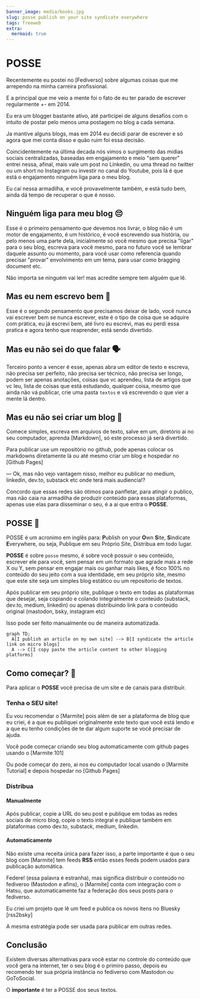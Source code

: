 ```yaml
---
banner_image: media/books.jpg
slug: posse publish on your site syndicate everywhere
tags: freeweb
extra:
  mermaid: true
---
```


# POSSE

Recentemente eu postei no [Fediverso] sobre algumas coisas que
me arrependo na minha carreira profissional.

E a principal que me veio a mente foi o fato de eu ter 
parado de escrever regularmente +- em 2014.

Eu era um blogger bastante ativo, até participei de 
alguns desafios com o intuito de postar pelo menos 
uma postagem no blog a cada semana.

Ja mantive alguns blogs, mas em 2014 eu decidi parar 
de escrever e só agora que mei conta disso e quão ruim foi
essa decisão.

Coincidentemente na última decada nós vimos o surgimento
das midias sociais centralizadas, baseadas em engajamento
e meio "sem querer" entrei nessa, afinal, mais vale um post 
no Linkedin, ou uma thread no twitter ou um short no Instagram
ou investir no canal do Youtube, pois lá é que está o engajamento
ninguém liga para o meu blog.

Eu caí nessa armadilha, e você provavelmente também, e está tudo bem,
ainda dá tempo de recuperar o que é nosso.

## Ninguém liga para meu blog :pensive: 

Esse é o primeiro pensamento que devemos nos livrar, o blog não é um
motor de engajamento, é um histórico, é você escrevendo sua história,
ou pelo menos uma parte dela, inicialmente só você mesmo que precisa
"ligar" para o seu blog, escreva para você mesmo, para no futuro você
se lembrar daquele assunto ou momento, para você usar como referencia
quando precisar "provar" envolvimento em um tema, para usar como
bragging document etc.

Não importa se ninguém vai ler! mas acredite sempre tem alguém que lê.


## Mas eu nem escrevo bem :pencil:

Esse é o segundo pensamento que precisamos deixar de lado, você nunca
vai escrever bem se nunca escrever, este é o tipo de coisa que se adquire 
com prática, eu já escrevi bem, até livro eu escrevi, mas eu perdi essa 
pratica e agora tenho que reaprender, está sendo divertido.

## Mas eu não sei do que falar :speaking_head:

Terceiro ponto a vencer é esse, apenas abra um editor de texto e 
escreva, não precisa ser perfeito, não precisa ser técnico, não precisa ser longo,
podem ser apenas anotações, coisas que vc aprendeu, lista de artigos que vc leu,
lista de coisas que está estudando, qualquer coisa, mesmo que ainda não vá publicar,
crie uma pasta `textos` e vá escrevendo o que vier a mente lá dentro.


## Mas eu não sei criar um blog :abacus:

Comece simples, escreva em arquivos de texto, salve em um, diretório ai no seu computador, aprenda [Markdown], só este processo já será divertido.

Para publicar use um repositório no github, pode apenas colocar os markdowns diretamente lá ou até mesmo criar um blog e hospedar no [Github Pages]

>>>
&mdash; Ok, mas não vejo vantagem nisso, melhor eu publicar no medium, linkedin, dev.to,
substack etc onde terá mais audiencia!?
>>>

Concordo que essas redes são ótimos para panfletar, para atingir o publico, mas
não caia na armadilha de produzir conteúdo para essas plataformas, apenas use
elas para disseminar o seu, é a ai que entra o **POSSE**.

## POSSE :memo:

POSSE é um acronimo em inglês para: **P**ublish on your **O**wn **S**ite, **S**indicate **E**verywhere,
ou seja, Publique em seu Próprio Site, Distribua em todo lugar.

**POSSE** é sobre `posse` mesmo, é sobre você possuir o seu conteúdo, escrever ele
para você, sem pensar em um formato que agrade mais a rede X ou Y, sem pensar
em engajar mais ou ganhar mais likes, é foco 100% no conteúdo do seu jeito
com a sua identidade, em seu próprio site, mesmo que este site seja um simples
blog estático ou um repositorio de textos.

Após publicar em seu próprio site, publique o texto em todas as plataformas que 
desejar, seja copiando e colando integralmente o conteúdo (substack, dev.to, medium, linkedin)
ou apenas distribuindo link para o conteúdo original (mastodon, bsky, instagram etc)

Isso pode ser feito manualmente ou de maneira automatizada.


```mermaid
graph TD;
  A[I publish an article on my own site] --> B[I syndicate the article link on micro blogs]
  A --> C[I copy paste the article content to other blogging platforms]
```

## Como começar? :beginner:

Para aplicar o **POSSE** você precisa de um site e de canais para distribuir.

### Tenha o SEU site!

Eu vou recomendar o [Marmite] pois além de ser a plataforma de blog que eu criei, é a que eu publiquei originalmente este texto que você está lendo e a que eu tenho condições de te dar algum suporte se você precisar de ajuda.

Você pode começar criando seu blog automaticamente com github pages usando o [Marmite 101]

Ou pode começar do zero, ai nos eu computador local usando o [Marmite Tutorial] e depois hospedar no [Github Pages]


### Distribua

#### Manualmente

Após publicar, copie a URL do seu post e publique em todas as redes sociais de micro blog, copie o texto integral e publique também em plataformas como dev.to, substack, medium, linkedin.

#### Automaticamente

Não existe uma receita única para fazer isso, a parte importante
é que o seu blog com [Marmite] tem feeds **RSS** então esses feeds
podem usados para publicação automática.

Federe! (essa palavra é estranha), mas significa distribuir o conteúdo no fediverso (Mastodon e afins), o [Marmite] conta com integração com o Hatsu, que automaticamente faz a federação dos seus posts para o fediverso.

Eu criei um projeto que lê um feed e publica os novos itens no Bluesky [rss2bsky] 

A mesma estratégia pode ser usada para publicar em outras redes.

## Conclusão

Existem diversas alternativas para você estar no controle do conteúdo que você gera na internet, ter o seu blog é o primiro passo, depois eu recomendo ter sua própria instância no fediverso com Mastodon ou GoToSocial.

O **importante** é ter a POSSE dos seus textos.
